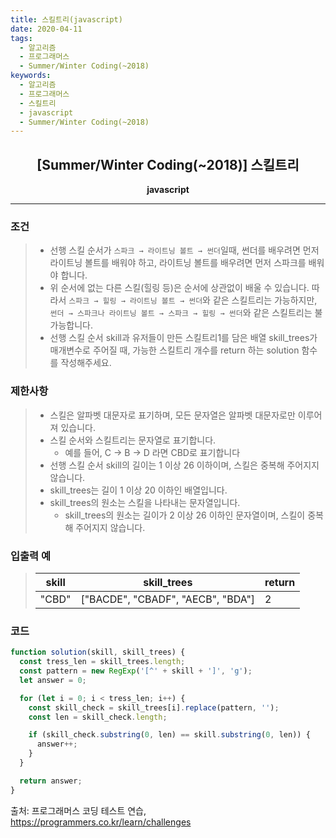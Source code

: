 ```yaml
---
title: 스킬트리(javascript)
date: 2020-04-11
tags:
  - 알고리즘
  - 프로그래머스
  - Summer/Winter Coding(~2018)
keywords:
  - 알고리즘
  - 프로그래머스
  - 스킬트리
  - javascript
  - Summer/Winter Coding(~2018)
---
```


## <center>[Summer/Winter Coding(~2018)] 스킬트리</center>

**<center>javascript</center>**

---

### 조건

> - 선행 스킬 순서가 `스파크 → 라이트닝 볼트 → 썬더`일때, 썬더를 배우려면 먼저 라이트닝 볼트를 배워야 하고, 라이트닝 볼트를 배우려면 먼저 스파크를 배워야 합니다.
> - 위 순서에 없는 다른 스킬(힐링 등)은 순서에 상관없이 배울 수 있습니다. 따라서 `스파크 → 힐링 → 라이트닝 볼트 → 썬더`와 같은 스킬트리는 가능하지만, `썬더 → 스파크나 라이트닝 볼트 → 스파크 → 힐링 → 썬더`와 같은 스킬트리는 불가능합니다.
> - 선행 스킬 순서 skill과 유저들이 만든 스킬트리1를 담은 배열 skill_trees가 매개변수로 주어질 때, 가능한 스킬트리 개수를 return 하는 solution 함수를 작성해주세요.

### 제한사항

> - 스킬은 알파벳 대문자로 표기하며, 모든 문자열은 알파벳 대문자로만 이루어져 있습니다.
> - 스킬 순서와 스킬트리는 문자열로 표기합니다.
>   - 예를 들어, C → B → D 라면 CBD로 표기합니다
> - 선행 스킬 순서 skill의 길이는 1 이상 26 이하이며, 스킬은 중복해 주어지지 않습니다.
> - skill_trees는 길이 1 이상 20 이하인 배열입니다.
> - skill_trees의 원소는 스킬을 나타내는 문자열입니다.
>   - skill_trees의 원소는 길이가 2 이상 26 이하인 문자열이며, 스킬이 중복해 주어지지 않습니다.

### 입출력 예

> | skill | skill_trees                       | return |
> | ----- | --------------------------------- | ------ |
> | "CBD" | ["BACDE", "CBADF", "AECB", "BDA"] | 2      |

### 코드

```javascript
function solution(skill, skill_trees) {
  const tress_len = skill_trees.length;
  const pattern = new RegExp('[^' + skill + ']', 'g');
  let answer = 0;

  for (let i = 0; i < tress_len; i++) {
    const skill_check = skill_trees[i].replace(pattern, '');
    const len = skill_check.length;

    if (skill_check.substring(0, len) == skill.substring(0, len)) {
      answer++;
    }
  }

  return answer;
}
```

출처: 프로그래머스 코딩 테스트 연습, https://programmers.co.kr/learn/challenges
